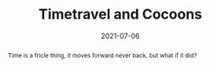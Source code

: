 ---
title: Timetravel and Cocoons
date: 2021-07-06
abstract: Time is a fricle thing, it moves forward never back, but what if it did?
abstractAuthor: name of author
image: header.jpg
---